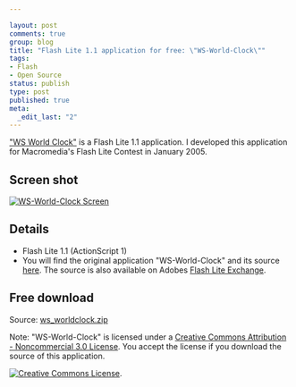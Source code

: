 ```yaml
--- 

layout: post
comments: true
group: blog
title: "Flash Lite 1.1 application for free: \"WS-World-Clock\""
tags: 
- Flash
- Open Source
status: publish
type: post
published: true
meta: 
  _edit_last: "2"
---
```

["WS World Clock"](/popup/worldclock.php) is a Flash Lite 1.1 application. I developed this application for Macromedia's Flash Lite Contest in January 2005.

<!--more-->

## Screen shot

[![WS-World-Clock Screen](/blog/uploads/2007/02/ws_worldclock_screen.jpg)](/popup/worldclock.php)

## Details

*   Flash Lite 1.1 (ActionScript 1)
*   You will find the original application "WS-World-Clock" and its source [here](/popup/worldclock.php). The source is also available on Adobes [Flash Lite Exchange](http://www.adobe.com/cfusion/exchange/index.cfm?event=extensionDetail&extid=1022846).

## Free download

Source: [ws_worldclock.zip](/blog/uploads/2007/02/19/ws_worldclock.zip)

Note: "WS-World-Clock" is licensed under a [Creative Commons Attribution - Noncommercial 3.0 License](http://creativecommons.org/licenses/by-nc/3.0/). You accept the license if you download the source of this application.

[![Creative Commons License](http://creativecommons.org/images/public/somerights20.png)](http://creativecommons.org/licenses/by-nc/3.0/).